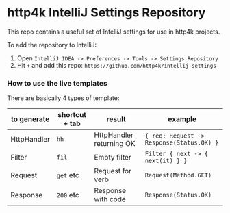 # http4k IntelliJ Settings Repository

This repo contains a useful set of IntelliJ settings for use in http4k projects.

To add the repository to IntelliJ:

1. Open `IntelliJ IDEA -> Preferences -> Tools -> Settings Repository`
2. Hit `+` and add this repo: `https://github.com/http4k/intellij-settings`

### How to use the live templates

There are basically 4 types of template:

**to generate**|**shortcut + tab**|**result**|**example**
-----|-----|-----|-----
HttpHandler  | `hh`  | HttpHandler returning OK  | `{ req: Request -> Response(Status.OK) }`  
Filter | `fil`  | Empty filter |  `Filter { next -> { next(it) } }` 
Request | `get` etc  | Request for verb  |  `Request(Method.GET)`
Response | `200` etc  | Response with code  |  `Response(Status.OK)` 
